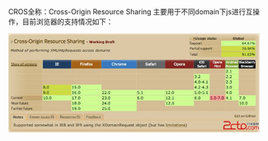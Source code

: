 <!--{layout:default title:利用CROS跨域}-->

CROS全称：Cross-Origin Resource Sharing
主要用于不同domain下js进行互操作，目前浏览器的支持情况如下：

![img](../../images/2015-08-07/cros.png)

